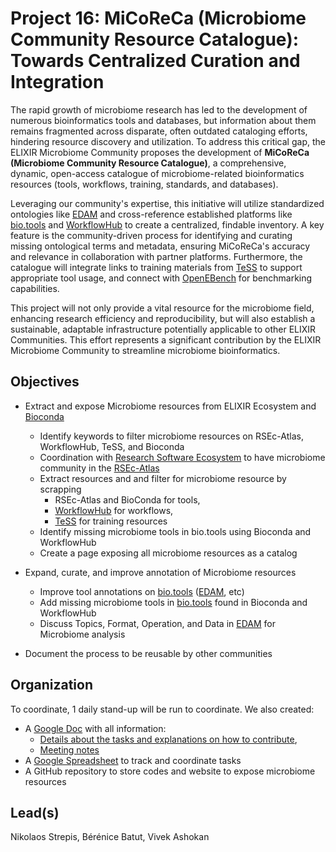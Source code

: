 # Project 16: MiCoReCa (Microbiome Community Resource Catalogue): Towards Centralized Curation and Integration

The rapid growth of microbiome research has led to the development of numerous bioinformatics tools and databases, but information about them remains fragmented across disparate, often outdated cataloging efforts, hindering resource discovery and utilization. To address this critical gap, the ELIXIR Microbiome Community proposes the development of **MiCoReCa (Microbiome Community Resource Catalogue)**, a comprehensive, dynamic, open-access catalogue of microbiome-related bioinformatics resources (tools, workflows, training, standards, and databases).

Leveraging our community's expertise, this initiative will utilize standardized ontologies like [EDAM](https://edamontologydocs.readthedocs.io/en/latest/index.html) and cross-reference established platforms like [bio.tools](https://bio.tools/) and [WorkflowHub](https://workflowhub.eu/) to create a centralized, findable inventory. A key feature is the community-driven process for identifying and curating missing ontological terms and metadata, ensuring MiCoReCa's accuracy and relevance in collaboration with partner platforms. Furthermore, the catalogue will integrate links to training materials from [TeSS](https://tess.elixir-europe.org/) to support appropriate tool usage, and connect with [OpenEBench](https://openebench.bsc.es/) for benchmarking capabilities.

This project will not only provide a vital resource for the microbiome field, enhancing research efficiency and reproducibility, but will also establish a sustainable, adaptable infrastructure potentially applicable to other ELIXIR Communities. This effort represents a significant contribution by the ELIXIR Microbiome Community to streamline microbiome bioinformatics.

## Objectives

* Extract and expose Microbiome resources from ELIXIR Ecosystem and [Bioconda](https://bioconda.github.io/)
   - Identify keywords to filter microbiome resources on RSEc-Atlas, WorkflowHub, TeSS, and Bioconda
   - Coordination with [Research Software Ecosystem](https://research-software-ecosystem.github.io) to have microbiome community in the [RSEc-Atlas](https://research-software-ecosystem.github.io/RSEc-Atlas/)
   - Extract resources and and filter for microbiome resource by scrapping
      - RSEc-Atlas and BioConda for tools,
      - [WorkflowHub](https://workflowhub.eu/) for workflows,
      - [TeSS](https://tess.elixir-europe.org/) for training resources
   - Identify missing microbiome tools in bio.tools using Bioconda and WorkflowHub
   - Create a page exposing all microbiome resources as a catalog
   
* Expand, curate, and improve annotation of Microbiome resources
   - Improve tool annotations on [bio.tools](https://bio.tools/) ([EDAM](https://edamontologydocs.readthedocs.io/en/latest/index.html), etc)
   - Add missing microbiome tools in [bio.tools](https://bio.tools/) found in Bioconda and WorkflowHub 
   - Discuss Topics, Format, Operation, and Data in [EDAM](https://edamontologydocs.readthedocs.io/en/latest/index.html) for Microbiome analysis

* Document the process to be reusable by other communities

## Organization

To coordinate, 1 daily stand-up will be run to coordinate. We also created:
- A [Google Doc](https://docs.google.com/document/d/1by0oFCX4yUC6sa2emccpaTWfL4xLOkZeHRJgVkg5tM0/edit?tab=t.chgmln7zojq8) with all information:
   - [Details about the tasks and explanations on how to contribute](https://docs.google.com/document/d/1by0oFCX4yUC6sa2emccpaTWfL4xLOkZeHRJgVkg5tM0/edit?tab=t.4bp18n9o00bl),
   - [Meeting notes](https://docs.google.com/document/d/1by0oFCX4yUC6sa2emccpaTWfL4xLOkZeHRJgVkg5tM0/edit?tab=t.chgmln7zojq8#heading=h.aiwp4bouxobt)
 - A [Google Spreadsheet](https://docs.google.com/spreadsheets/d/1NY3d-hB_bhqRve9ItBcmCgVZ9UozWOe5j0UAGYDRJJY/edit?usp=sharing) to track and coordinate tasks
 - A GitHub repository to store codes and website to expose microbiome resources

## Lead(s)

Nikolaos Strepis, Bérénice Batut, Vivek Ashokan

